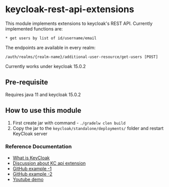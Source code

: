 # keycloak-rest-api-extensions

This module implements extensions to keycloak's REST API. Currently implemented functions are:

    * get users by list of id/username/email

The endpoints are available in every realm:

    /auth/realms/{realm-name}/additional-user-resource/get-users [POST]

Currently works under keycloak 15.0.2

## Pre-requisite

Requires java 11 and keycloak 15.0.2

## How to use this module
1. First create jar with command - `./gradelw clen build`
2. Copy the jar to the `keycloak/standalone/deployments/` folder and restart KeyCloak server

### Reference Documentation

* [What is KeyCloak](https://www.keycloak.org/)
* [Discussion about KC api extension](https://keycloak.discourse.group/t/best-way-to-extend-administrative-api/4468)
* [GitHub example -1](https://github.com/zonaut/keycloak-extensions/tree/master/spi-resource)
* [GitHub example -2](https://github.com/cloudtrust/keycloak-rest-api-extensions)
* [Youtube demo](https://www.youtube.com/watch?v=eZYGLuUrUp4)